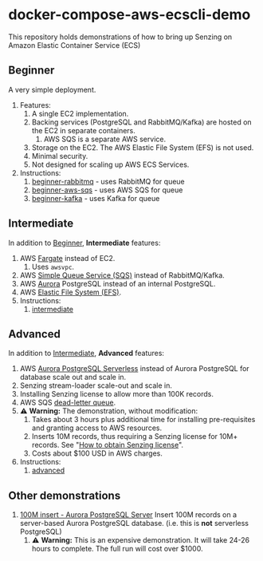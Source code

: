 # docker-compose-aws-ecscli-demo

This repository holds demonstrations of how to bring up Senzing on Amazon Elastic Container Service (ECS)

## Beginner

A very simple deployment.

1. Features:
    1. A single EC2 implementation.
    1. Backing services (PostgreSQL and RabbitMQ/Kafka) are hosted on the EC2 in separate containers.
        1. AWS SQS is a separate AWS service.
    1. Storage on the EC2.  The AWS Elastic File System (EFS) is not used.
    1. Minimal security.
    1. Not designed for scaling up AWS ECS Services.
1. Instructions:
    1. [beginner-rabbitmq](docs/beginner-rabbitmq) - uses RabbitMQ for queue
    1. [beginner-aws-sqs](docs/beginner-aws-sqs) - uses AWS SQS for queue
    1. [beginner-kafka](docs/beginner-kafka) - uses Kafka for queue

## Intermediate

In addition to [Beginner](#beginner), **Intermediate** features:

1. AWS [Fargate](https://aws.amazon.com/fargate/) instead of EC2.
    1. Uses `awsvpc`.
1. AWS [Simple Queue Service (SQS)](https://aws.amazon.com/sqs/) instead of RabbitMQ/Kafka.
1. AWS [Aurora](https://aws.amazon.com/rds/aurora/) PostgreSQL instead of an internal PostgreSQL.
1. AWS [Elastic File System (EFS)](https://aws.amazon.com/efs/).
1. Instructions:
    1. [intermediate](docs/intermediate)

## Advanced

In addition to [Intermediate](#intermediate), **Advanced** features:

1. AWS [Aurora PostgreSQL Serverless](https://aws.amazon.com/rds/aurora/serverless/) instead of Aurora PostgreSQL for database scale out and scale in.
1. Senzing stream-loader scale-out and scale in.
1. Installing Senzing license to allow more than 100K records.
1. AWS SQS [dead-letter queue](https://docs.aws.amazon.com/AWSSimpleQueueService/latest/SQSDeveloperGuide/sqs-dead-letter-queues.html).
1. :warning: **Warning:** The demonstration, without modification:
    1. Takes about 3 hours plus additional time for installing pre-requisites and granting access to AWS resources.
    1. Inserts 10M records, thus requiring a Senzing license for 10M+ records.
       See "[How to obtain Senzing license](https://github.com/Senzing/knowledge-base/blob/master/HOWTO/obtain-senzing-license.md)".
    1. Costs about $100 USD in AWS charges.
1. Instructions:
    1. [advanced](docs/advanced)

## Other demonstrations

1. [100M insert - Aurora PostgreSQL Server](docs/advanced-100M)
   Insert 100M records on a server-based Aurora PostgreSQL database.
   (i.e. this is **not** serverless PostgreSQL)
    1. :warning: **Warning:**
       This is an expensive demonstration.
       It will take 24-26 hours to complete.
       The full run will cost over $1000.
